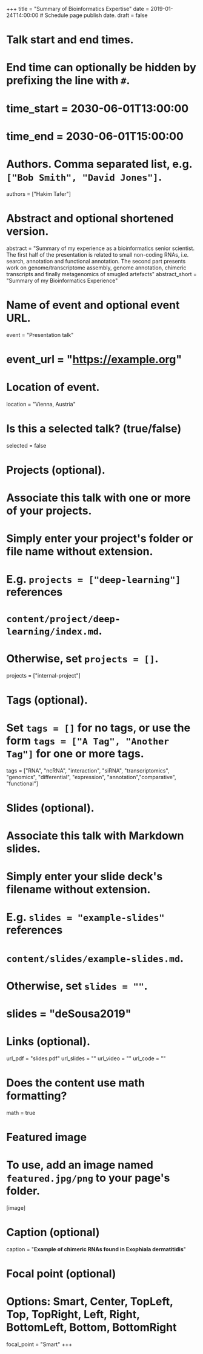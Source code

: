+++
title = "Summary of Bioinformatics Expertise"
date = 2019-01-24T14:00:00  # Schedule page publish date.
draft = false

# Talk start and end times.
#   End time can optionally be hidden by prefixing the line with `#`.
# time_start = 2030-06-01T13:00:00
# time_end = 2030-06-01T15:00:00

# Authors. Comma separated list, e.g. `["Bob Smith", "David Jones"]`.
authors = ["Hakim Tafer"]

# Abstract and optional shortened version.
abstract = "Summary of my experience as a bioinformatics senior scientist. The first half of the presentation is related to small non-coding RNAs, i.e. search, annotation and functional annotation. The second part presents work on genome/transcriptome assembly, genome annotation, chimeric transcripts and finally metagenomics of smugled artefacts"
abstract_short = "Summary of my Bioinformatics Experience"

# Name of event and optional event URL.
event = "Presentation talk"
# event_url = "https://example.org"

# Location of event.
location = "Vienna, Austria"

# Is this a selected talk? (true/false)
selected = false

# Projects (optional).
#   Associate this talk with one or more of your projects.
#   Simply enter your project's folder or file name without extension.
#   E.g. `projects = ["deep-learning"]` references 
#   `content/project/deep-learning/index.md`.
#   Otherwise, set `projects = []`.
projects = ["internal-project"]

# Tags (optional).
#   Set `tags = []` for no tags, or use the form `tags = ["A Tag", "Another Tag"]` for one or more tags.
tags = ["RNA", "ncRNA", "interaction", "siRNA", "transcriptomics", "genomics", "differential", "expression", "annotation","comparative", "functional"]

# Slides (optional).
#   Associate this talk with Markdown slides.
#   Simply enter your slide deck's filename without extension.
#   E.g. `slides = "example-slides"` references 
#   `content/slides/example-slides.md`.
#   Otherwise, set `slides = ""`.
# slides = "deSousa2019"

# Links (optional).
url_pdf = "slides.pdf"
url_slides = ""
url_video = ""
url_code = ""

# Does the content use math formatting?
math = true

# Featured image
# To use, add an image named `featured.jpg/png` to your page's folder. 
[image]
  # Caption (optional)
  caption = "**Example of chimeric RNAs found in Exophiala dermatitidis**"

  # Focal point (optional)
  # Options: Smart, Center, TopLeft, Top, TopRight, Left, Right, BottomLeft, Bottom, BottomRight
  focal_point = "Smart"
+++
